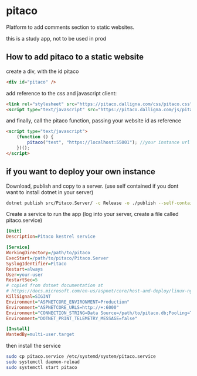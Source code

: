 # pitaco
Platform to add comments section to static websites.

this is a study app, not to be used in prod


## How to add pitaco to a static website

create a div, with the id pitaco
```html
<div id="pitaco" />
```

add reference to the css and javascript client:
```html
<link rel="stylesheet" src="https://pitaco.dalligna.com/css/pitaco.css"/>
<script type="text/javascript" src="https://pitaco.dalligna.com/js/pitaco.js"></script>
```
and finally, call the pitaco function, passing your website id as reference
```html
<script type="text/javascript">
	(function () {
		pitaco("test", "https://localhost:55001"); //your instance url here
	})();
</script>
```

## if you want to deploy your own instance

Download, publish and copy to a server. 
(use self contained if you dont want to install dotnet in your server)
```bash
dotnet publish src/Pitaco.Server/ -c Release -o ./publish --self-contained --runtime linux-x64
```

Create a service to run the app (log into your server, create a file called pitaco.service)

```ini
[Unit]
Description=Pitaco kestrel service

[Service]
WorkingDirectory=/path/to/pitaco
ExecStart=/path/to/pitaco/Pitaco.Server
SyslogIdentifier=Pitaco
Restart=always
User=your-user
RestartSec=5
# copied from dotnet documentation at
# https://docs.microsoft.com/en-us/aspnet/core/host-and-deploy/linux-nginx?view=aspnetcore-3.1#code-try-7
KillSignal=SIGINT
Environment="ASPNETCORE_ENVIRONMENT=Production"
Environment="ASPNETCORE_URLS=http://+:6000"
Environment="CONNECTION_STRING=Data Source=/path/to/pitaco.db;Pooling=True"
Environment="DOTNET_PRINT_TELEMETRY_MESSAGE=false"

[Install]
WantedBy=multi-user.target
```
then install the service
```bash
sudo cp pitaco.service /etc/systemd/system/pitaco.service
sudo systemctl daemon-reload
sudo systemctl start pitaco
```